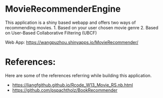 # MovieRecommenderEngine

This application is a shiny based webapp and offers two ways of recommending movies. 
    1. Based on your user chosen movie genre
    2. Based on User-Based Collaborative Filtering (UBCF)


Web App: https://wangpuzhou.shinyapps.io/MovieRecommender/


# References:

Here are some of the references referring while building this application.
  - https://liangfgithub.github.io/Rcode_W13_Movie_RS.nb.html
  - https://github.com/pspachtholz/BookRecommender
